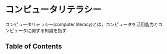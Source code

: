 # コンピュータリテラシー

<!-- This is a small sample book to give you a feel for how book content is
structured.
It shows off a few of the major file types, as well as some sample content.
It does not go in-depth into any particular topic - check out [the Jupyter Book documentation](https://jupyterbook.org) for more information.

Check out the content pages bundled with this sample book to see more. -->

コンピュータリテラシー(computer literacy)とは，コンピュータを活用能力とコンピュータに関する知識を指す．

## Table of Contents


```{tableofcontents}
```


  
